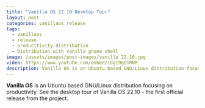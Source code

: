 ```yaml
---
title: "Vanilla OS 22.10 Desktop Tour"
layout: post
categories: vanillaos release
tags:
  - vanillaos
  - release
  - producitivity distribution
  - Distribution with vanilla gnome shell
image: /assets/images/post-images/vanilla 22.10.jpg
video: https://www.youtube.com/embed/iGgI9gO1RNM
description: Vanilla OS is an Ubuntu based GNU/Linux distribution focusing on productivity. See the desktop tour of Vanilla OS 22.10.
---
```


**Vanilla OS** is an Ubuntu based GNU/Linux distribution focusing on productivity. See the desktop tour of Vanilla OS 22.10 - the first official release from the project.